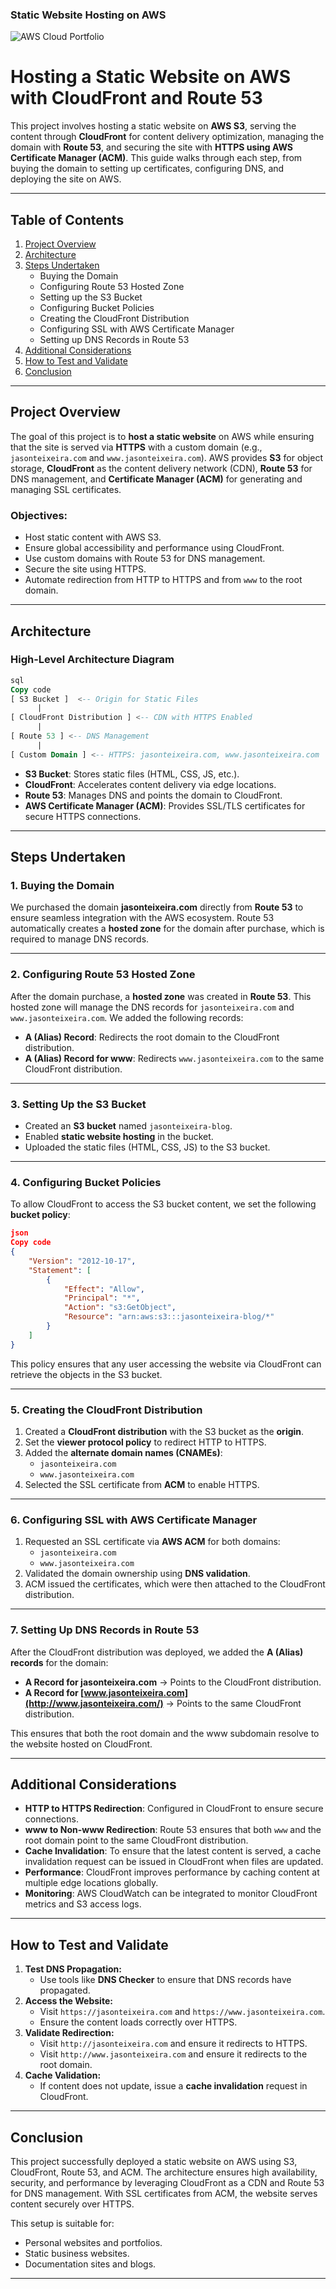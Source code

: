 ### **Static Website Hosting on AWS**

![AWS Cloud Portfolio](https://github.com/JasonTeixeira/CloudResumeChallangeAWS/blob/main/AWS%20Cloud%20Portfolio.png)

# **Hosting a Static Website on AWS with CloudFront and Route 53**

This project involves hosting a static website on **AWS S3**, serving the content through **CloudFront** for content delivery optimization, managing the domain with **Route 53**, and securing the site with **HTTPS using AWS Certificate Manager (ACM)**. This guide walks through each step, from buying the domain to setting up certificates, configuring DNS, and deploying the site on AWS.

---

## **Table of Contents**

1. [Project Overview](https://www.notion.so/12fa5fa99ece806e9502de4dee496a0a?pvs=21)
2. [Architecture](https://www.notion.so/12fa5fa99ece806e9502de4dee496a0a?pvs=21)
3. [Steps Undertaken](https://www.notion.so/12fa5fa99ece806e9502de4dee496a0a?pvs=21)
    - Buying the Domain
    - Configuring Route 53 Hosted Zone
    - Setting up the S3 Bucket
    - Configuring Bucket Policies
    - Creating the CloudFront Distribution
    - Configuring SSL with AWS Certificate Manager
    - Setting up DNS Records in Route 53
4. [Additional Considerations](https://www.notion.so/12fa5fa99ece806e9502de4dee496a0a?pvs=21)
5. [How to Test and Validate](https://www.notion.so/12fa5fa99ece806e9502de4dee496a0a?pvs=21)
6. [Conclusion](https://www.notion.so/12fa5fa99ece806e9502de4dee496a0a?pvs=21)

---

## **Project Overview**

The goal of this project is to **host a static website** on AWS while ensuring that the site is served via **HTTPS** with a custom domain (e.g., `jasonteixeira.com` and `www.jasonteixeira.com`). AWS provides **S3** for object storage, **CloudFront** as the content delivery network (CDN), **Route 53** for DNS management, and **Certificate Manager (ACM)** for generating and managing SSL certificates.

### **Objectives:**

- Host static content with AWS S3.
- Ensure global accessibility and performance using CloudFront.
- Use custom domains with Route 53 for DNS management.
- Secure the site using HTTPS.
- Automate redirection from HTTP to HTTPS and from `www` to the root domain.

---

## **Architecture**

### **High-Level Architecture Diagram**

```sql
sql
Copy code
[ S3 Bucket ]  <-- Origin for Static Files
      |
[ CloudFront Distribution ] <-- CDN with HTTPS Enabled
      |
[ Route 53 ] <-- DNS Management
      |
[ Custom Domain ] <-- HTTPS: jasonteixeira.com, www.jasonteixeira.com

```

- **S3 Bucket**: Stores static files (HTML, CSS, JS, etc.).
- **CloudFront**: Accelerates content delivery via edge locations.
- **Route 53**: Manages DNS and points the domain to CloudFront.
- **AWS Certificate Manager (ACM)**: Provides SSL/TLS certificates for secure HTTPS connections.

---

## **Steps Undertaken**

### **1. Buying the Domain**

We purchased the domain **jasonteixeira.com** directly from **Route 53** to ensure seamless integration with the AWS ecosystem. Route 53 automatically creates a **hosted zone** for the domain after purchase, which is required to manage DNS records.

---

### **2. Configuring Route 53 Hosted Zone**

After the domain purchase, a **hosted zone** was created in **Route 53**. This hosted zone will manage the DNS records for `jasonteixeira.com` and `www.jasonteixeira.com`. We added the following records:

- **A (Alias) Record**: Redirects the root domain to the CloudFront distribution.
- **A (Alias) Record for www**: Redirects `www.jasonteixeira.com` to the same CloudFront distribution.

---

### **3. Setting Up the S3 Bucket**

- Created an **S3 bucket** named `jasonteixeira-blog`.
- Enabled **static website hosting** in the bucket.
- Uploaded the static files (HTML, CSS, JS) to the S3 bucket.

---

### **4. Configuring Bucket Policies**

To allow CloudFront to access the S3 bucket content, we set the following **bucket policy**:

```json
json
Copy code
{
    "Version": "2012-10-17",
    "Statement": [
        {
            "Effect": "Allow",
            "Principal": "*",
            "Action": "s3:GetObject",
            "Resource": "arn:aws:s3:::jasonteixeira-blog/*"
        }
    ]
}

```

This policy ensures that any user accessing the website via CloudFront can retrieve the objects in the S3 bucket.

---

### **5. Creating the CloudFront Distribution**

1. Created a **CloudFront distribution** with the S3 bucket as the **origin**.
2. Set the **viewer protocol policy** to redirect HTTP to HTTPS.
3. Added the **alternate domain names (CNAMEs)**:
    - `jasonteixeira.com`
    - `www.jasonteixeira.com`
4. Selected the SSL certificate from **ACM** to enable HTTPS.

---

### **6. Configuring SSL with AWS Certificate Manager**

1. Requested an SSL certificate via **AWS ACM** for both domains:
    - `jasonteixeira.com`
    - `www.jasonteixeira.com`
2. Validated the domain ownership using **DNS validation**.
3. ACM issued the certificates, which were then attached to the CloudFront distribution.

---

### **7. Setting Up DNS Records in Route 53**

After the CloudFront distribution was deployed, we added the **A (Alias) records** for the domain:

- **A Record for jasonteixeira.com** → Points to the CloudFront distribution.
- **A Record for [www.jasonteixeira.com](http://www.jasonteixeira.com/)** → Points to the same CloudFront distribution.

This ensures that both the root domain and the www subdomain resolve to the website hosted on CloudFront.

---

## **Additional Considerations**

- **HTTP to HTTPS Redirection**: Configured in CloudFront to ensure secure connections.
- **www to Non-www Redirection**: Route 53 ensures that both `www` and the root domain point to the same CloudFront distribution.
- **Cache Invalidation**: To ensure that the latest content is served, a cache invalidation request can be issued in CloudFront when files are updated.
- **Performance**: CloudFront improves performance by caching content at multiple edge locations globally.
- **Monitoring**: AWS CloudWatch can be integrated to monitor CloudFront metrics and S3 access logs.

---

## **How to Test and Validate**

1. **Test DNS Propagation:**
    - Use tools like **DNS Checker** to ensure that DNS records have propagated.
2. **Access the Website:**
    - Visit `https://jasonteixeira.com` and `https://www.jasonteixeira.com`.
    - Ensure the content loads correctly over HTTPS.
3. **Validate Redirection:**
    - Visit `http://jasonteixeira.com` and ensure it redirects to HTTPS.
    - Visit `http://www.jasonteixeira.com` and ensure it redirects to the root domain.
4. **Cache Validation:**
    - If content does not update, issue a **cache invalidation** request in CloudFront.

---

## **Conclusion**

This project successfully deployed a static website on AWS using S3, CloudFront, Route 53, and ACM. The architecture ensures high availability, security, and performance by leveraging CloudFront as a CDN and Route 53 for DNS management. With SSL certificates from ACM, the website serves content securely over HTTPS.

This setup is suitable for:

- Personal websites and portfolios.
- Static business websites.
- Documentation sites and blogs.

---


